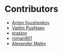 Contributors
============

* [Anton Ilyushenkov](https://github.com/DriverX)
* [Vadim Pushtaev](https://github.com/VadimPushtaev)
* [erastov](https://github.com/erastov)
* [roman901](https://github.com/roman901)
* [Alexander Malev](https://github.com/aamalev)
